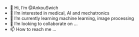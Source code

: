 - 👋 Hi, I’m @AnkouSwich
- 👀 I’m interested in medical, AI and mechatronics
- 🌱 I’m currently learning machine learning, image processing
- 💞️ I’m looking to collaborate on ...
- 📫 How to reach me ...

<!---
AnkouSwich/AnkouSwich is a ✨ special ✨ repository because its `README.md` (this file) appears on your GitHub profile.
You can click the Preview link to take a look at your changes.
--->
